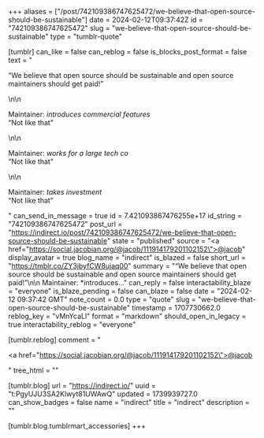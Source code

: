 +++
aliases = ["/post/742109386747625472/we-believe-that-open-source-should-be-sustainable"]
date = 2024-02-12T09:37:42Z
id = "742109386747625472"
slug = "we-believe-that-open-source-should-be-sustainable"
type = "tumblr-quote"

[tumblr]
can_like = false
can_reblog = false
is_blocks_post_format = false
text = "<p>“We believe that open source should be sustainable and open source maintainers should get paid!”</p>\n\n<p>Maintainer: *introduces commercial features*<br/>“Not like that”</p>\n\n<p>Maintainer: *works for a large tech co*<br/>“Not like that”</p>\n\n<p>Maintainer: *takes investment*<br/>“Not like that”</p>"
can_send_in_message = true
id = 7.421093867476255e+17
id_string = "742109386747625472"
post_url = "https://indirect.io/post/742109386747625472/we-believe-that-open-source-should-be-sustainable"
state = "published"
source = "<a href=\"https://social.jacobian.org/@jacob/111914179201102152\">@jacob</a>"
display_avatar = true
blog_name = "indirect"
is_blazed = false
short_url = "https://tmblr.co/ZY3jbyfCW8ujaq00"
summary = "“We believe that open source should be sustainable and open source maintainers should get paid!”\n\n Maintainer: *introduces..."
can_reply = false
interactability_blaze = "everyone"
is_blaze_pending = false
can_blaze = false
date = "2024-02-12 09:37:42 GMT"
note_count = 0.0
type = "quote"
slug = "we-believe-that-open-source-should-be-sustainable"
timestamp = 1707730662.0
reblog_key = "vMnYcaLl"
format = "markdown"
should_open_in_legacy = true
interactability_reblog = "everyone"

[tumblr.reblog]
comment = "<p><a href=\"https://social.jacobian.org/@jacob/111914179201102152\">@jacob</a></p>"
tree_html = ""

[tumblr.blog]
url = "https://indirect.io/"
uuid = "t:PgyUJU3SA2Klwyt81UWAwQ"
updated = 1739939727.0
can_show_badges = false
name = "indirect"
title = "indirect"
description = ""

[tumblr.blog.tumblrmart_accessories]
+++
